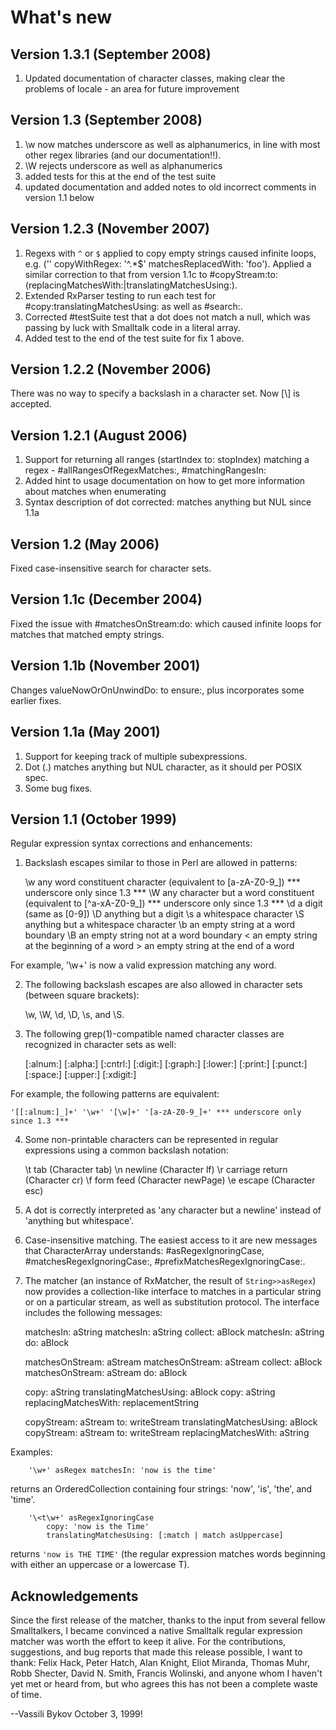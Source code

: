 # What's new
## Version 1.3.1 (September 2008)
1. Updated documentation of character classes, making clear the problems of locale - an area for future improvement

## Version 1.3 (September 2008)
1. \w now matches underscore as well as alphanumerics, in line with most other regex libraries (and our documentation!!).
2. \W rejects underscore as well as alphanumerics
3. added tests for this at the end of the test suite
4. updated documentation and added notes to old incorrect comments in version 1.1 below

## Version 1.2.3 (November 2007)

1. Regexs with `^` or `$` applied to copy empty strings caused infinite loops, e.g. ('' copyWithRegex: '^.*$' matchesReplacedWith: 'foo'). Applied a similar correction to that from version 1.1c to #copyStream:to:(replacingMatchesWith:|translatingMatchesUsing:).
2. Extended RxParser testing to run each test for #copy:translatingMatchesUsing: as well as #search:.
3. Corrected #testSuite test that a dot does not match a null, which was passing by luck with Smalltalk code in a literal array.
4. Added test to the end of the test suite for fix 1 above.

## Version 1.2.2 (November 2006)

There was no way to specify a backslash in a character set. Now [\\] is accepted.

## Version 1.2.1 (August 2006)

1. Support for returning all ranges (startIndex to: stopIndex) matching a regex - #allRangesOfRegexMatches:, #matchingRangesIn:
2. Added hint to usage documentation on how to get more information about matches when enumerating
3. Syntax description of dot corrected: matches anything but NUL since 1.1a

## Version 1.2 (May 2006)

Fixed case-insensitive search for character sets.

## Version 1.1c (December 2004)

Fixed the issue with #matchesOnStream:do: which caused infinite loops for matches that matched empty strings.

## Version 1.1b (November 2001)

Changes valueNowOrOnUnwindDo: to ensure:, plus incorporates some earlier fixes.

## Version 1.1a (May 2001)

1. Support for keeping track of multiple subexpressions.
2. Dot (.) matches anything but NUL character, as it should per POSIX spec.
3. Some bug fixes.

## Version 1.1 (October 1999)

Regular expression syntax corrections and enhancements:

1. Backslash escapes similar to those in Perl are allowed in patterns:

	\w any word constituent character (equivalent to [a-zA-Z0-9_]) *** underscore only since 1.3 ***
	\W any character but a word constituent (equivalent to [^a-xA-Z0-9_]) *** underscore only since 1.3 ***
	\d a digit (same as [0-9])
	\D anything but a digit
	\s a whitespace character
	\S anything but a whitespace character
	\b an empty string at a word boundary
	\B an empty string not at a word boundary
	\< an empty string at the beginning of a word
	\> an empty string at the end of a word

For example, '\w+' is now a valid expression matching any word.

2. The following backslash escapes are also allowed in character sets (between square brackets):

	\w, \W, \d, \D, \s, and \S.

3. The following grep(1)-compatible named character classes are recognized in character sets as well:

	[:alnum:]
	[:alpha:]
	[:cntrl:]
	[:digit:]
	[:graph:]
	[:lower:]
	[:print:]
	[:punct:]
	[:space:]
	[:upper:]
	[:xdigit:]

For example, the following patterns are equivalent:

	'[[:alnum:]_]+' '\w+' '[\w]+' '[a-zA-Z0-9_]+' *** underscore only since 1.3 ***

4. Some non-printable characters can be represented in regular expressions using a common backslash notation:

	\t  tab (Character tab)
	\n  newline (Character lf)
	\r  carriage return (Character cr)
	\f  form feed (Character newPage)
	\e  escape (Character esc)

5. A dot is correctly interpreted as 'any character but a newline'
instead of 'anything but whitespace'.

6. Case-insensitive matching. The easiest access to it are new messages that CharacterArray understands: #asRegexIgnoringCase, #matchesRegexIgnoringCase:, #prefixMatchesRegexIgnoringCase:.

7. The matcher (an instance of RxMatcher, the result of `String>>asRegex`) now provides a collection-like interface to matches in a particular string or on a particular stream, as well as substitution protocol. The interface includes the following messages:

	matchesIn: aString
	matchesIn: aString collect: aBlock
	matchesIn: aString do: aBlock

	matchesOnStream: aStream
	matchesOnStream: aStream collect: aBlock
	matchesOnStream: aStream do: aBlock

	copy: aString translatingMatchesUsing: aBlock
	copy: aString replacingMatchesWith: replacementString

	copyStream: aStream to: writeStream translatingMatchesUsing: aBlock
	copyStream: aStream to: writeStream replacingMatchesWith: aString

Examples:

```st
	'\w+' asRegex matchesIn: 'now is the time'
```

returns an OrderedCollection containing four strings: 'now', 'is', 'the', and 'time'.

```st
	'\<t\w+' asRegexIgnoringCase
		copy: 'now is the Time'
		translatingMatchesUsing: [:match | match asUppercase]
```

returns `'now is THE TIME'` (the regular expression matches words beginning with either an uppercase or a lowercase T).

## Acknowledgements

Since the first release of the matcher, thanks to the input from several fellow Smalltalkers, I became convinced a native Smalltalk regular expression matcher was worth the effort to keep it alive. For the contributions, suggestions, and bug reports that made this release possible, I want to thank: Felix Hack, Peter Hatch, Alan Knight, Eliot Miranda, Thomas Muhr, Robb Shecter, David N. Smith, Francis Wolinski, and anyone whom I haven't yet met or heard from, but who agrees this has not been a complete waste of time.

--Vassili Bykov
October 3, 1999!
